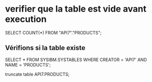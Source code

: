 # verifier que la table est vide avant execution

SELECT COUNT(*) FROM "API7"."PRODUCTS";

## Vérifions si la table existe

SELECT * FROM SYSIBM.SYSTABLES
WHERE CREATOR = 'API7' AND NAME = 'PRODUCTS';

truncate table API7.PRODUCTS;
